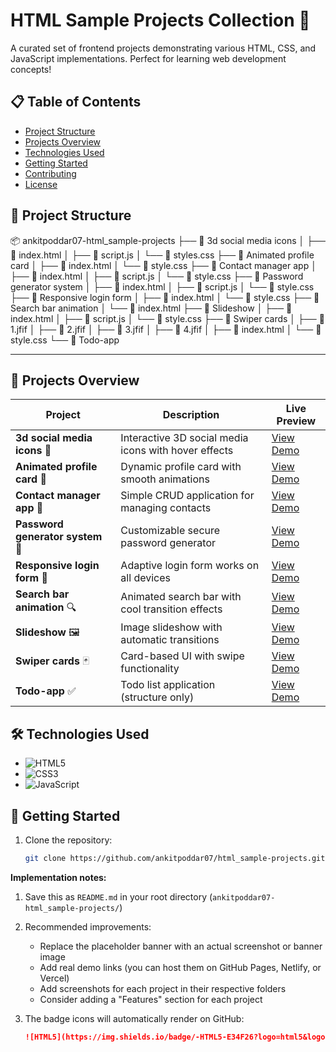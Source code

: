 # HTML Sample Projects Collection 🎨

A curated set of frontend projects demonstrating various HTML, CSS, and JavaScript implementations. Perfect for learning web development concepts!

## 📋 Table of Contents
- [Project Structure](#-project-structure)
- [Projects Overview](#-projects-overview)
- [Technologies Used](#-technologies-used)
- [Getting Started](#-getting-started)
- [Contributing](#-contributing)
- [License](#-license)

## 📂 Project Structure

📦 ankitpoddar07-html_sample-projects
├── 📁 3d social media icons
│ ├── 📄 index.html
│ ├── 📄 script.js
│ └── 📄 styles.css
├── 📁 Animated profile card
│ ├── 📄 index.html
│ └── 📄 style.css
├── 📁 Contact manager app
│ ├── 📄 index.html
│ ├── 📄 script.js
│ └── 📄 style.css
├── 📁 Password generator system
│ ├── 📄 index.html
│ ├── 📄 script.js
│ └── 📄 style.css
├── 📁 Responsive login form
│ ├── 📄 index.html
│ └── 📄 style.css
├── 📁 Search bar animation
│ └── 📄 index.html
├── 📁 Slideshow
│ ├── 📄 index.html
│ ├── 📄 script.js
│ └── 📄 style.css
├── 📁 Swiper cards
│ ├── 📄 1.jfif
│ ├── 📄 2.jfif
│ ├── 📄 3.jfif
│ ├── 📄 4.jfif
│ ├── 📄 index.html
│ └── 📄 style.css
└── 📁 Todo-app

---

## 🌟 Projects Overview

| Project | Description | Live Preview |
|---------|------------|--------------|
| **3d social media icons** 💠 | Interactive 3D social media icons with hover effects | [View Demo](#) |
| **Animated profile card** 👤 | Dynamic profile card with smooth animations | [View Demo](#) |
| **Contact manager app** 📇 | Simple CRUD application for managing contacts | [View Demo](#) |
| **Password generator system** 🔐 | Customizable secure password generator | [View Demo](#) |
| **Responsive login form** 📱 | Adaptive login form works on all devices | [View Demo](#) |
| **Search bar animation** 🔍 | Animated search bar with cool transition effects | [View Demo](#) |
| **Slideshow** 🖼️ | Image slideshow with automatic transitions | [View Demo](#) |
| **Swiper cards** 🃏 | Card-based UI with swipe functionality | [View Demo](#) |
| **Todo-app** ✅ | Todo list application (structure only) | [View Demo](#) |

## 🛠️ Technologies Used

- ![HTML5](https://img.shields.io/badge/-HTML5-E34F26?logo=html5&logoColor=white)
- ![CSS3](https://img.shields.io/badge/-CSS3-1572B6?logo=css3&logoColor=white)
- ![JavaScript](https://img.shields.io/badge/-JavaScript-F7DF1E?logo=javascript&logoColor=black)

## 🚀 Getting Started

1. Clone the repository:
   ```bash
   git clone https://github.com/ankitpoddar07/html_sample-projects.git


**Implementation notes:**

1. Save this as `README.md` in your root directory (`ankitpoddar07-html_sample-projects/`)

2. Recommended improvements:
   - Replace the placeholder banner with an actual screenshot or banner image
   - Add real demo links (you can host them on GitHub Pages, Netlify, or Vercel)
   - Add screenshots for each project in their respective folders
   - Consider adding a "Features" section for each project

3. The badge icons will automatically render on GitHub:
   ```markdown
   ![HTML5](https://img.shields.io/badge/-HTML5-E34F26?logo=html5&logoColor=white)
